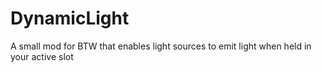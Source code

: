 # DynamicLight
A small mod for BTW that enables light sources to emit light when held in your active slot
